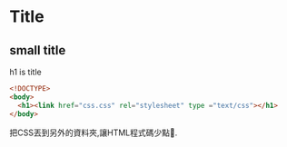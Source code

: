 # Title
## small title

h1 is title
```html
<!DOCTYPE>
<body>
  <h1><link href="css.css" rel="stylesheet" type ="text/css"></h1>
</body>
```
把CSS丟到另外的資料夾,讓HTML程式碼少點.
```

```